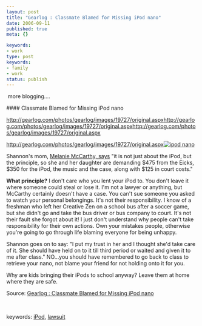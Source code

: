 ```yaml
---
layout: post
title: "Gearlog : Classmate Blamed for Missing iPod nano"
date: 2006-09-11
published: true
meta: {}

keywords:
- work
type: post
keywords:
- family
- work
status: publish
---
```



 more blogging....

 <!-- blockquote  --> #### Classmate Blamed for Missing iPod nano



<http://gearlog.com/photos/gearlog/images/19727/original.aspx><http://gearlog.com/photos/gearlog/images/19727/original.aspx><http://gearlog.com/photos/gearlog/images/19727/original.aspx>



<http://gearlog.com/photos/gearlog/images/19727/original.aspx>[![ipod nano](http://gearlog.com/photos/gearlog/images/19727/original.aspx)](http://gearlog.com/photos/gearlog/images/19727/original.aspx)



Shannon's mom, [Melanie McCarthy, says](http://abclocal.go.com/wls/story?section=local&id=4481456) "it is not just about the iPod, but the principle, so she and her daughter are demanding $475 from the Eicks, $350 for the iPod, the music and the case, along with $125 in court costs."



**What principle?** I don't care who you lent your iPod to. You don't leave it where someone could steal or lose it. I'm not a lawyer or anything, but McCarthy certainly doesn't have a case. You can't sue someone you asked to watch your personal belongings. It's not their responsibility. I know of a freshman who left her Creative Zen on a school bus after a soccer game, but she didn't go and take the bus driver or bus company to court. It's not their fault she forgot about it! I just don't understand why people can't take responsibility for their own actions. Own your mistakes people, otherwise you're going to go through life blaming everyone for being unhappy.



Shannon goes on to say: "I put my trust in her and I thought she'd take care of it. She should have held on to it till third period or waited and given it to me after class." NO...you should have remembered to go back to class to retrieve your nano, not blame your friend for not holding onto it for you.



Why are kids bringing their iPods to school anyway? Leave them at home where they are safe.

<!-- endblockquote  -->

Source: [Gearlog : Classmate Blamed for Missing iPod nano](http://gearlog.com/blogs/gearlog/archive/2006/08/25/19728.aspx)



 



keywords: [iPod](http://technorati.com/tag/iPod), [lawsuit](http://technorati.com/tag/lawsuit)

